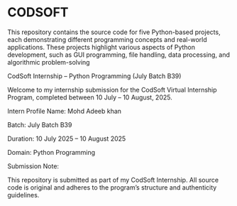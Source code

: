 # CODSOFT
This repository contains the source code for five Python-based projects, each demonstrating different programming concepts and real-world applications. These projects highlight various aspects of Python development, such as GUI programming, file handling, data processing, and algorithmic problem-solving

CodSoft Internship – Python Programming (July Batch B39)

Welcome to my internship submission for the CodSoft Virtual Internship Program, completed between 10 July – 10 August, 2025.

Intern Profile Name: Mohd Adeeb khan

Batch: July Batch B39

Duration: 10 July 2025 – 10 August 2025

Domain: Python Programming

Submission Note:

This repository is submitted as part of my CodSoft Internship. All source code is original and adheres to the program’s structure and authenticity guidelines.
